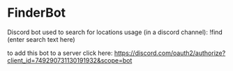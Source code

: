 # FinderBot
Discord bot used to search for locations
usage (in a discord channel): !find (enter search text here)

to add this bot to a server click here: https://discord.com/oauth2/authorize?client_id=749290731130191932&scope=bot
